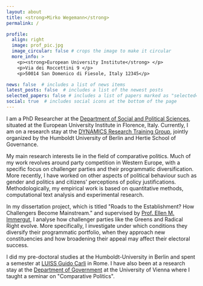 ```yaml
---
layout: about
title: <strong>Mirko Wegemann</strong>
permalink: /

profile:
  align: right
  image: prof_pic.jpg
  image_circular: false # crops the image to make it circular
  more_info: >
    <p><strong>European University Institute</strong> </p>
    <p>Via dei Roccettini 9 </p>
    <p>50014 San Domenico di Fiesole, Italy 12345</p>

news: false  # includes a list of news items
latest_posts: false  # includes a list of the newest posts
selected_papers: false # includes a list of papers marked as "selected={true}"
social: true  # includes social icons at the bottom of the page
---
```

<p> I am a PhD Researcher at the <a href="https://www.eui.eu/en/academic-units/political-and-social-sciences">Department of Social and Political Sciences</a>, situated at the European University Institute in Florence, Italy. Currently, I am on a research stay at the <a href="https://www.sowi.hu-berlin.de/en/dynamics">DYNAMICS Research Training Group</a>, jointly organized by the Humboldt University of Berlin and Hertie School of Governance. </p>
<p>My main research interests lie in the field of comparative politics. Much of my work revolves around party competition in Western Europe, with a specific focus on challenger parties and their programmatic diversification. More recently, I have worked on other aspects of political behaviour such as gender and politics and citizens' perceptions of policy justifications. Methodologically, my empirical work is based on quantitative methods, computational text analysis and experimental research. </p>
<p>In my dissertation project, which is titled "Roads to the Establishment? How Challengers Become Mainstream." and supervised by <a href="https://www.eui.eu/people?id=ellen-margaretha-immergut">Prof. Ellen M. Immergut</a>, I analyse how challenger parties like the Greens and Radical Right evolve. More specifically, I investigate under which conditions they diversify their programmatic portfolio, when they approach new constituencies and how broadening their appeal may affect their electoral success. </p>
<p>I did my pre-doctoral studies at the Humboldt-University in Berlin and spent a semester at <a href="https://www.luiss.edu/">LUISS Guido Carli</a> in Rome. I have also been at a research stay at the <a href="https://staatswissenschaft.univie.ac.at/en/">Department of Government</a> at the University of Vienna where I taught a seminar on "Comparative Politics".</p>
